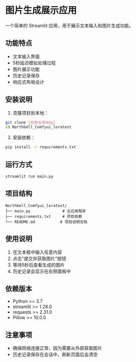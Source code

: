 # 图片生成展示应用

一个简单的 Streamlit 应用，用于展示文本输入和图片生成功能。

## 功能特点

- 文本输入界面
- 5秒延迟模拟处理过程
- 图片展示功能
- 历史记录保存
- 响应式布局设计

## 安装说明

1. 克隆项目到本地：
```bash
git clone [你的仓库地址]
cd Northbell_Comfyui_loratest
```

2. 安装依赖：
```bash
pip install -r requirements.txt
```

## 运行方式

```bash
streamlit run main.py
```

## 项目结构

```
Northbell_Comfyui_loratest/
├── main.py              # 主应用程序
├── requirements.txt     # 项目依赖
└── README.md           # 项目说明文档
```

## 使用说明

1. 在文本框中输入任意内容
2. 点击"提交并获取图片"按钮
3. 等待5秒后查看生成的图片
4. 历史记录会显示在右侧面板中

## 依赖版本

- Python >= 3.7
- streamlit >= 1.28.0
- requests >= 2.31.0
- Pillow >= 10.0.0

## 注意事项

- 确保网络连接正常，因为需要从外部获取图片
- 历史记录保存在会话中，刷新页面后会清空